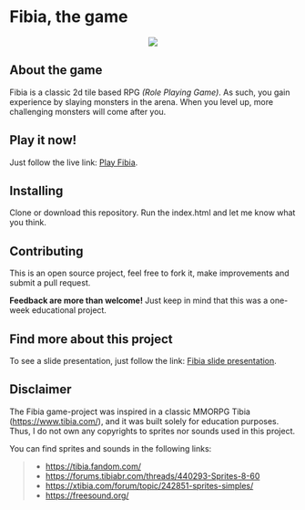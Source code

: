 # Fibia, the game
<p align='center'> <img src="https://media.giphy.com/media/kaa2EfHLM2k46wHQoo/giphy.gif?cid=790b7611fec1d455499766d08087fdf16b04c3aee0ef3d40&rid=giphy.gif&ct=g"/> </p>

## About the game
Fibia is a classic 2d tile based RPG *(Role Playing Game)*. As such, you gain experience by slaying monsters in the arena. When you level up, more challenging monsters will come after you.

## Play it now!
Just follow the live link: <a href="https://mfap-1.github.io/fibia-game/">Play Fibia</a>.

## Installing
Clone or download this repository. Run the index.html and let me know what you think.

## Contributing
This is an open source project, feel free to fork it, make improvements and submit a pull request.

**Feedback are more than welcome!** Just keep in mind that this was a one-week educational project.

## Find more about this project
To see a slide presentation, just follow the link: <a href="https://docs.google.com/presentation/d/1j7yronSwywCUtWFUyfTaDcwny59ngEuGDApPNWija4I/edit?usp=sharing">Fibia slide presentation</a>.

## Disclaimer
The Fibia game-project was inspired in a classic MMORPG Tibia (https://www.tibia.com/), and it was built solely for education purposes. Thus, I do not own any copyrights to  sprites nor sounds used in this project.

You can find sprites and sounds in the following links:
>* https://tibia.fandom.com/
>* https://forums.tibiabr.com/threads/440293-Sprites-8-60
>* https://xtibia.com/forum/topic/242851-sprites-simples/
>* https://freesound.org/ 